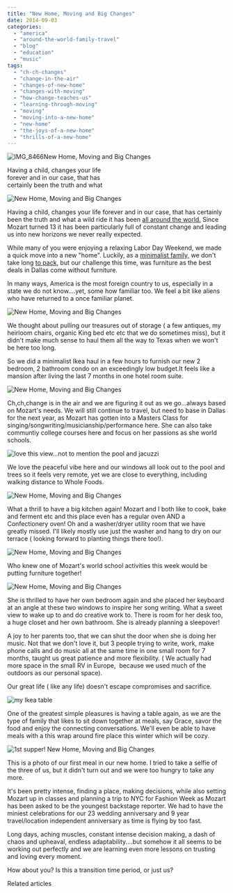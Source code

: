 ```yaml
---
title: "New Home, Moving and Big Changes"
date: 2014-09-03
categories: 
  - "america"
  - "around-the-world-family-travel"
  - "blog"
  - "education"
  - "music"
tags: 
  - "ch-ch-changes"
  - "change-in-the-air"
  - "changes-of-new-home"
  - "changes-with-moving"
  - "how-change-teaches-us"
  - "learning-through-moving"
  - "moving"
  - "moving-into-a-new-home"
  - "new-home"
  - "the-joys-of-a-new-home"
  - "thrills-of-a-new-home"
---
```


![IMG_8466](https://pub-ac94b3f306b24c0dba4238943c97f2e1.r2.dev/6a00e5502a9507883301b8d0622522970c.jpg)New Home, Moving and Big Changes  
  
Having a child, changes your life  
forever and in our case, that has  
certainly been the truth and what

<!--more-->  
![New Home, Moving and Big Changes](https://pub-ac94b3f306b24c0dba4238943c97f2e1.r2.dev/6a00e5502a9507883301b8d0622fb7970c.png)  
  
Having a child, changes your life forever and in our case, that has certainly been the truth and what a wild ride it has been [all around the world.](https://pub-ac94b3f306b24c0dba4238943c97f2e1.r2.dev/2012/01/amazing-family-world-tour.html "family traveling all around the world") Since Mozart turned 13 it has been particularly full of constant change and leading us into new horizons we never really expected.  
  
While many of you were enjoying a relaxing Labor Day Weekend, we made a quick move into a new "home". Luckily, as a [minimalist family,](https://pub-ac94b3f306b24c0dba4238943c97f2e1.r2.dev/2011/08/minimalist-living-family-travel-lifestyle-books.html "minimalist family") we don't take long [to pack](https://pub-ac94b3f306b24c0dba4238943c97f2e1.r2.dev/2013/03/top-travel-tip-for-long-term-travel.html "Packing secrets"), but our challenge this time, was furniture as the best deals in Dallas come without furniture.  
  
In many ways, America is the most foreign country to us, especially in a state we do not know....yet, some how familiar too. We feel a bit like aliens who have returned to a once familiar planet.  
  
![New Home, Moving and Big Changes](https://pub-ac94b3f306b24c0dba4238943c97f2e1.r2.dev/6a00e5502a9507883301b7c6d85b8b970b.png)  
  
We thought about pulling our treasures out of storage ( a few antiques, my heirloom chairs, organic King bed etc etc that we do sometimes miss), but it didn't make much sense to haul them all the way to Texas when we won't be here too long.  
  
So we did a minimalist Ikea haul in a few hours to furnish our new 2 bedroom, 2 bathroom condo on an exceedingly low budget.It feels like a mansion after living the last 7 months in one hotel room suite.  
  
![New Home, Moving and Big Changes](https://pub-ac94b3f306b24c0dba4238943c97f2e1.r2.dev/6a00e5502a9507883301b7c6d85b93970b.png)  
  
Ch,ch,change is in the air and we are figuring it out as we go...always based on Mozart's needs. We will still continue to travel, but need to base in Dallas for the next year, as Mozart has gotten into a Masters Class for singing/songwriting/musicianship/performance here. She can also take communtiy college courses here and focus on her passions as she world schools.  
  
![love this view...not to mention the pool and jacuzzi](https://pub-ac94b3f306b24c0dba4238943c97f2e1.r2.dev/6a00e5502a9507883301b7c6d85bc7970b.png)  
  
We love the peaceful vibe here and our windows all look out to the pool and trees so it feels very remote, yet we are close to everything, including walking distance to Whole Foods.  
  
![New Home, Moving and Big Changes](https://pub-ac94b3f306b24c0dba4238943c97f2e1.r2.dev/6a00e5502a9507883301b8d0623009970c.png)  
  
What a thrill to have a big kitchen again! Mozart and I both like to cook, bake and ferment etc and this place even has a regular oven AND a Confectionery oven! Oh and a washer/dryer utility room that we have greatly missed. I'll likely mostly use just the washer and hang to dry on our terrace ( looking forward to planting things there too!).  
  
![New Home, Moving and Big Changes](https://pub-ac94b3f306b24c0dba4238943c97f2e1.r2.dev/6a00e5502a9507883301b8d0623016970c.png)  
  
Who knew one of Mozart's world school activities this week would be putting furniture together!  
  
  
![New Home, Moving and Big Changes](https://pub-ac94b3f306b24c0dba4238943c97f2e1.r2.dev/6a00e5502a9507883301b7c6d85bea970b.png)  
  
She is thrilled to have her own bedroom again and she placed her keyboard at an angle at these two windows to inspire her song writing. What a sweet view to wake up to and do creative work to. There is room for her desk too, a huge closet and her own bathroom. She is already planning a sleepover!  
  
A joy to her parents too, that we can shut the door when she is doing her music. Not that we don't love it, but 3 people trying to write, work, make phone calls and do music all at the same time in one small room for 7 months, taught us great patience and more flexibility. ( We actually had more space in the small RV in Europe,  because we used much of the outdoors as our personal space).  
  
Our great life ( like any life) doesn't escape compromises and sacrifice.  
  
  
![my Ikea table](https://pub-ac94b3f306b24c0dba4238943c97f2e1.r2.dev/6a00e5502a9507883301b7c6d85bf8970b.png)  
  
One of the greatest simple pleasures is having a table again, as we are the type of family that likes to sit down together at meals, say Grace, savor the food and enjoy the connecting conversations. We'll even be able to have meals with a this wrap around fire place this winter which will be cozy.

  
![1st supper! New Home, Moving and Big Changes](https://pub-ac94b3f306b24c0dba4238943c97f2e1.r2.dev/6a00e5502a9507883301b7c6d85c0e970b.png)  
  
This is a photo of our first meal in our new home. I tried to take a selfie of the three of us, but it didn't turn out and we were too hungry to take any more.  
  
It's been pretty intense, finding a place, making decisions, while also setting Mozart up in classes and planning a trip to NYC for Fashion Week as Mozart has been asked to be the youngest backstage reporter. We had to have the miniest celebrations for our 23 wedding anniversary and 9 year travel/location independent anniversary as time is flying by too fast.  
  
Long days, aching muscles, constant intense decision making, a dash of chaos and upheaval, endless adaptability....but somehow it all seems to be working out perfectly and we are learning even more lessons on trusting and loving every moment.  
  
How about you? Is this a transition time period, or just us?

Related articles

